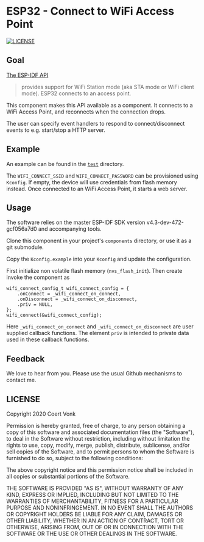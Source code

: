# ESP32 - Connect to WiFi Access Point

[![LICENSE](https://img.shields.io/github/license/jvonk/pact)](LICENSE)

## Goal

[The ESP-IDF API](https://docs.espressif.com/projects/esp-idf/en/latest/esp32/api-reference/network/esp_wifi.html)
> provides support for WiFi Station mode (aka STA mode or WiFi client mode). ESP32 connects to an access point.

This component makes this API available as a component.  It connects to a WiFi Access Point, and reconnects when the connection drops.

The user can specify event handlers to respond to connect/disconnect events to e.g. start/stop a HTTP server.

## Example

An example can be found in the [`test`](test) directory.

The `WIFI_CONNECT_SSID` and `WIFI_CONNECT_PASSWORD` can be provisioned using `Kconfig`.  If empty, the device will use credentials from flash memory instead. Once connected to an WiFi Access Point, it starts a web server.

## Usage

The software relies on the master ESP-IDF SDK version v4.3-dev-472-gcf056a7d0 and accompanying tools.

Clone this component in your project's `components` directory, or use it as a git submodule.

Copy the `Kconfig.example` into your `Kconfig` and update the configuration.

First initialize non volatile flash memory (`nvs_flash_init`).  Then create invoke the component as
```
wifi_connect_config_t wifi_connect_config = {
    .onConnect = _wifi_connect_on_connect,
    .onDisconnect = _wifi_connect_on_disconnect,
    .priv = NULL,
};
wifi_connect(&wifi_connect_config);
```
Here `_wifi_connect_on_connect` and `_wifi_connect_on_disconnect` are user supplied callback functions.  The element `priv` is intended to private data used in these callback functions.  


## Feedback

We love to hear from you. Please use the usual Github mechanisms to contact me.

## LICENSE

Copyright 2020 Coert Vonk

Permission is hereby granted, free of charge, to any person obtaining a copy of this software and associated documentation files (the "Software"), to deal in the Software without restriction, including without limitation the rights to use, copy, modify, merge, publish, distribute, sublicense, and/or sell copies of the Software, and to permit persons to whom the Software is furnished to do so, subject to the following conditions:

The above copyright notice and this permission notice shall be included in all copies or substantial portions of the Software.

THE SOFTWARE IS PROVIDED "AS IS", WITHOUT WARRANTY OF ANY KIND, EXPRESS OR IMPLIED, INCLUDING BUT NOT LIMITED TO THE WARRANTIES OF MERCHANTABILITY, FITNESS FOR A PARTICULAR PURPOSE AND NONINFRINGEMENT. IN NO EVENT SHALL THE AUTHORS OR COPYRIGHT HOLDERS BE LIABLE FOR ANY CLAIM, DAMAGES OR OTHER LIABILITY, WHETHER IN AN ACTION OF CONTRACT, TORT OR OTHERWISE, ARISING FROM, OUT OF OR IN CONNECTION WITH THE SOFTWARE OR THE USE OR OTHER DEALINGS IN THE SOFTWARE.